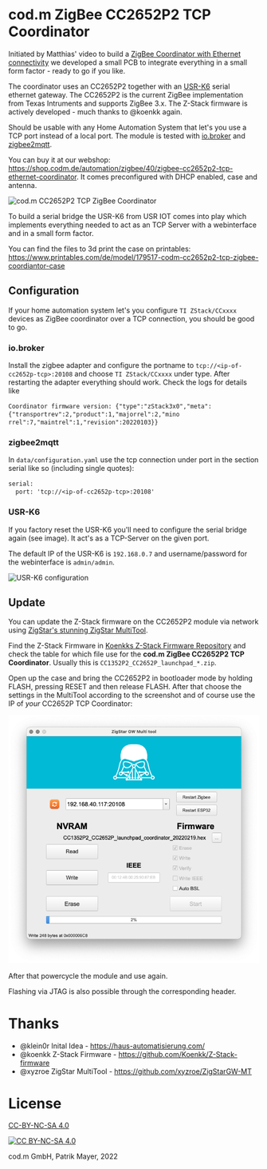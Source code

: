# cod.m ZigBee CC2652P2 TCP Coordinator
Initiated by Matthias' video to build a [ZigBee Coordinator with Ethernet connectivity](https://www.youtube.com/watch?v=Uz26JzOJVTc) we developed a small PCB to integrate everything in a small form factor - ready to go if you like.

The coordinator uses an CC2652P2 together with an [USR-K6](https://www.pusr.com/products/low-cost-ttl-to-ethernet-modules-usr-k6.html) serial ethernet gateway. The CC2652P2 is the current ZigBee implementation from Texas Intruments and supports ZigBee 3.x. The Z-Stack firmware is actively developed - much thanks to @koenkk again.

Should be usable with any Home Automation System that let's you use a TCP port instead of a local port. The module is tested with [io.broker](https://www.iobroker.net/) and [zigbee2mqtt](https://www.zigbee2mqtt.io/).

You can buy it at our webshop: https://shop.codm.de/automation/zigbee/40/zigbee-cc2652p2-tcp-ethernet-coordinator. It comes preconfigured with DHCP enabled, case and antenna.

![cod.m CC2652P2 TCP ZigBee Coordinator](img/codm-cc2652p-tcp-zigbee-coordinator.jpg)

To build a serial bridge the USR-K6 from USR IOT comes into play which implements everything needed to act as an TCP Server with a webinterface and in a small form factor.

You can find the files to 3d print the case on printables:
https://www.printables.com/de/model/179517-codm-cc2652p2-tcp-zigbee-coordiantor-case

## Configuration
If your home automation system let's you configure `TI ZStack/CCxxxx` devices as ZigBee coordinator over a TCP connection, you should be good to go. 

### io.broker
Install the zigbee adapter and configure the portname to `tcp://<ip-of-cc2652p-tcp>:20108` and choose `TI ZStack/CCxxxx` under type. After restarting the adapter everything should work. Check the logs for details like

```
Coordinator firmware version: {"type":"zStack3x0","meta":{"transportrev":2,"product":1,"majorrel":2,"mino rrel":7,"maintrel":1,"revision":20220103}}
```

### zigbee2mqtt
In `data/configuration.yaml` use the tcp connection under port in the section serial like so (including single quotes): 
```
serial: 
  port: 'tcp://<ip-of-cc2652p-tcp>:20108'
```

### USR-K6
If you factory reset the USR-K6 you'll need to configure the serial bridge again (see image). It act's as a TCP-Server on the given port.

The default IP of the USR-K6 is `192.168.0.7` and username/password for the webinterface is `admin/admin`.

![USR-K6 configuration](img/codm-cc2652p-tcp-zigbeecoordinator-usr-webinterface.png)

## Update
You can update the Z-Stack firmware on the CC2652P2 module via network using [ZigStar's stunning ZigStar MultiTool](https://zig-star.com/radio-docs/zigstar-multi-tool/).

Find the Z-Stack Firmware in [Koenkks Z-Stack Firmware Repository](https://github.com/Koenkk/Z-Stack-firmware/tree/master/coordinator/Z-Stack_3.x.0/bin) and check the table for which file use for the __cod.m ZigBee CC2652P2 TCP Coordinator__. Usually this is `CC1352P2_CC2652P_launchpad_*.zip`.

Open up the case and bring the CC2652P2 in bootloader mode by holding FLASH, pressing RESET and then release FLASH. After that choose the settings in the MultiTool according to the screenshot and of course use the IP of _your_ CC2652P TCP Coordinator:

![ZigStar MultTool Configuration for cod.m CC2652P2 ZigBee Coordinator](img/codm-cc265p2-tcp-zigstargw-update.png)

After that powercycle the module and use again.

Flashing via JTAG is also possible through the corresponding header.

# Thanks
* @klein0r Inital Idea - https://haus-automatisierung.com/
* @koenkk Z-Stack Firmware - https://github.com/Koenkk/Z-Stack-firmware
* @xyzroe ZigStar MultiTool - https://github.com/xyzroe/ZigStarGW-MT

# License
[CC-BY-NC-SA 4.0](https://creativecommons.org/licenses/by-nc-sa/4.0/)

[![CC BY-NC-SA 4.0][cc-by-nc-sa-image]][cc-by-nc-sa]

[cc-by-nc-sa]: http://creativecommons.org/licenses/by-nc-sa/4.0/
[cc-by-nc-sa-image]: https://licensebuttons.net/l/by-nc-sa/4.0/88x31.png

cod.m GmbH, Patrik Mayer, 2022
